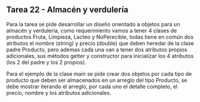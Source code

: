 ## Tarea 22 - Almacén y verdulería

Para la tarea se pide desarrollar un diseño orientado a objetos para un almacén y verdulería, como requerimiento vamos a tener 4 clases de productos Fruta, Limpieza, Lacteo y NoPerecible, todas tiene en común dos atributos el nombre (string) y precio (double) que deben heredar de la clase padre Producto, pero ademas cada una van a tener dos atributos propios adicionales, sus métodos getter y constructor para inicializar los 4 atributos (los 2 del padre y los 2 propios).

Para el ejemplo de la clase main se pide crear dos objetos por cada tipo de producto que deben ser almacenados en un arreglo del tipo Producto, se debe mostrar iterando el arreglo, por cada uno el detalle completo, el precio, nombre y los atributos adicionales.
